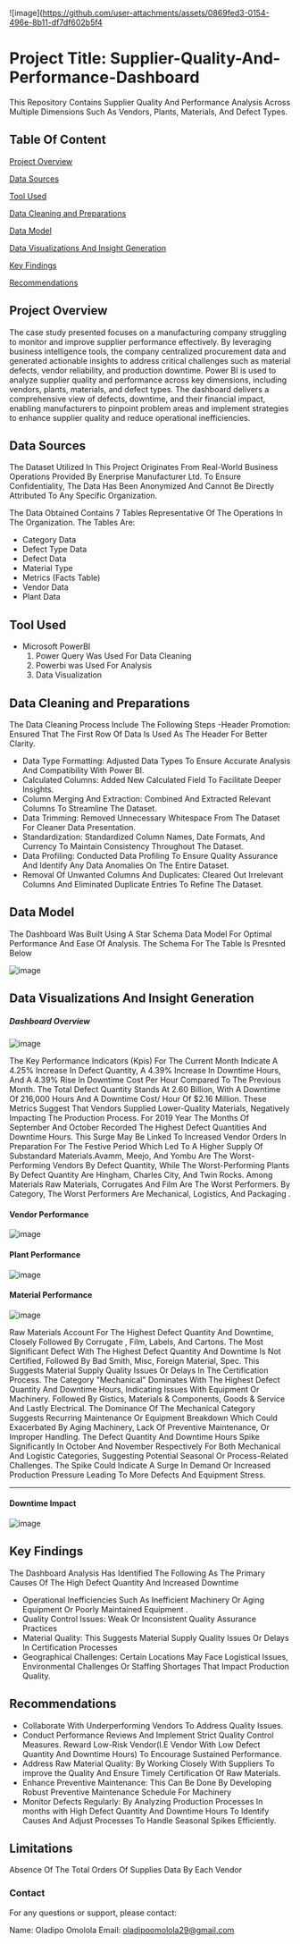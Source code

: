 
![image](https://github.com/user-attachments/assets/0869fed3-0154-496e-8b11-df7df602b5f4

# Project Title: Supplier-Quality-And-Performance-Dashboard
This Repository Contains Supplier Quality And Performance Analysis Across Multiple Dimensions Such As Vendors, Plants, Materials, And Defect Types. 

## Table Of Content

[Project Overview](#project-overview)

[Data Sources](#data-sources)

[Tool  Used](#tool-used)

[Data Cleaning and Preparations](#data-cleaning-preparations)

[Data Model](#data-model)

[Data Visualizations And Insight Generation](#data-visualizations-insight-generation)

[Key Findings](#key-findings)

[Recommendations](#recommendations)


## Project Overview

The case study presented focuses on a manufacturing company struggling to monitor and improve supplier performance effectively. By leveraging business intelligence tools, the company centralized procurement data and generated actionable insights to address critical challenges such as material defects, vendor reliability, and production downtime.
Power BI is used to analyze supplier quality and performance across key dimensions, including vendors, plants, materials, and defect types. The dashboard delivers a comprehensive view of defects, downtime, and their financial impact, enabling manufacturers to pinpoint problem areas and implement strategies to enhance supplier quality and reduce operational inefficiencies.


## Data Sources

The Dataset Utilized In This Project Originates From Real-World Business Operations Provided By Enerprise Manufacturer Ltd. To Ensure Confidentiality, The Data Has Been Anonymized And Cannot Be Directly Attributed To Any Specific Organization.

The Data Obtained Contains 7 Tables Representative Of The Operations In The Organization. The Tables Are:
- Category Data
- Defect Type Data
- Defect Data
- Material Type
- Metrics (Facts Table)
- Vendor Data
- Plant Data

## Tool  Used
  - Microsoft PowerBI
      1. Power Query Was Used For Data Cleaning
      2. Powerbi was Used For Analysis
      3. Data Visualization

##  Data Cleaning and Preparations
The Data Cleaning Process Include The Following Steps
-Header Promotion: Ensured That The First Row Of Data Is Used As The Header For Better Clarity.
- Data Type Formatting: Adjusted Data Types To Ensure Accurate Analysis And Compatibility With Power BI.
- Calculated Columns: Added New Calculated Field To Facilitate Deeper Insights.
- Column Merging And Extraction: Combined And Extracted Relevant Columns To Streamline The Dataset.
- Data Trimming: Removed Unnecessary Whitespace From The Dataset For Cleaner Data Presentation.
- Standardization: Standardized Column Names, Date Formats, And Currency To Maintain Consistency Throughout The Dataset.
- Data Profiling: Conducted Data Profiling To Ensure Quality Assurance And Identify Any Data Anomalies On The Entire Dataset.
- Removal Of Unwanted Columns And Duplicates: Cleared Out Irrelevant Columns And Eliminated Duplicate Entries To Refine The Dataset.

##  Data Model
The Dashboard Was Built Using A Star Schema Data Model For Optimal Performance And Ease Of Analysis. 
The Schema For The Table Is Presnted Below

![image](https://github.com/user-attachments/assets/a580fd4e-4f46-4a5f-bf20-3ac3ad489754)



## Data Visualizations And Insight Generation

##### Dashboard Overview

![image](https://github.com/user-attachments/assets/a9457b06-2bb7-4898-9b20-594973e83500)


The Key Performance Indicators (Kpis) For The Current Month Indicate A 4.25% Increase In Defect Quantity, A 4.39% Increase In Downtime Hours, And A 4.39% Rise In Downtime Cost Per Hour Compared To The Previous Month. The Total Defect Quantity Stands At 2.60 Billion, With A Downtime Of 216,000 Hours And A Downtime Cost/ Hour Of $2.16 Million. These Metrics Suggest That Vendors Supplied Lower-Quality Materials, Negatively Impacting The Production Process.
For 2019 Year The Months Of September And October Recorded The Highest Defect Quantities And Downtime Hours. This Surge May Be Linked To Increased Vendor Orders In Preparation For The Festive Period Which Led To A Higher Supply Of Substandard Materials.Avamm, Meejo, And Yombu Are The Worst-Performing Vendors By Defect Quantity, While The Worst-Performing Plants By Defect Quantity Are Hingham, Charles City, And Twin Rocks. Among Materials Raw Materials,  Corrugates And Film Are The Worst Performers.  By Category, The Worst Performers Are Mechanical, Logistics, And Packaging .

#### Vendor Performance

![image](https://github.com/user-attachments/assets/63a303ca-8627-4825-95d1-4647599ec05d)


#### Plant Performance

![image](https://github.com/user-attachments/assets/0dfa878d-38ea-4d24-902a-1d7c37d48308)


#### Material Performance

![image](https://github.com/user-attachments/assets/4e54d949-a14e-4dec-9715-968ab85b2b17)


Raw Materials Account For The Highest Defect Quantity And Downtime, Closely Followed By Corrugate , Film, Labels, And Cartons. The Most Significant Defect With The Highest Defect Quantity And Downtime Is Not Certified, Followed By Bad Smith, Misc, Foreign Material, Spec. This Suggests Material Supply Quality Issues Or Delays In The Certification Process.
The Category "Mechanical" Dominates With The Highest Defect Quantity And Downtime Hours, Indicating Issues With Equipment Or Machinery. Followed By Gistics, Materials & Components, Goods & Service And Lastly Electrical. The Dominance Of The Mechanical Category Suggests Recurring Maintenance Or Equipment Breakdown Which Could Exacerbated By Aging Machinery, Lack Of Preventive Maintenance, Or Improper Handling.
The Defect Quantity And Downtime Hours Spike Significantly In October And November Respectively For Both Mechanical And Logistic Categories, Suggesting Potential Seasonal Or Process-Related Challenges. The Spike Could Indicate A Surge In Demand Or Increased Production Pressure Leading To More Defects And Equipment Stress.

-------------------------------------------------------------------------------------

#### Downtime Impact

![image](https://github.com/user-attachments/assets/28943ac4-ad1e-4083-b5a1-f39ee995d783)


## Key Findings 
The Dashboard Analysis Has Identified The Following As The Primary Causes Of The High Defect Quantity And Increased Downtime

- Operational Inefficiencies Such As Inefficient Machinery Or Aging Equipment Or Poorly Maintained Equipment .
- Quality Control Issues: Weak Or Inconsistent Quality Assurance Practices 
- Material Quality: This Suggests Material Supply Quality Issues Or Delays In Certification Processes 
- Geographical Challenges: Certain Locations May Face Logistical Issues, Environmental Challenges Or Staffing Shortages That Impact Production Quality.

## Recommendations
- Collaborate With Underperforming Vendors To Address Quality Issues. 
- Conduct  Performance Reviews And Implement Strict Quality Control Measures. Reward Low-Risk Vendor(I.E Vendor With Low Defect Quantity And Downtime Hours) To Encourage Sustained 
  Performance.
- Address Raw Material Quality: By Working Closely With Suppliers To improve the Quality And Ensure Timely Certification Of Raw Materials.
- Enhance Preventive Maintenance: This Can Be Done By Developing Robust Preventive Maintenance Schedule For Machinery
- Monitor Defects Regularly: By Analyzing Production Processes In months with High Defect Quantity And Downtime Hours To Identify Causes And Adjust Processes To Handle Seasonal Spikes 
  Efficiently.

## Limitations 
Absence Of The Total Orders Of Supplies  Data  By Each Vendor 

### Contact
For any questions or support, please contact:

Name: Oladipo Omolola
Email: oladipoomolola29@gmail.com



